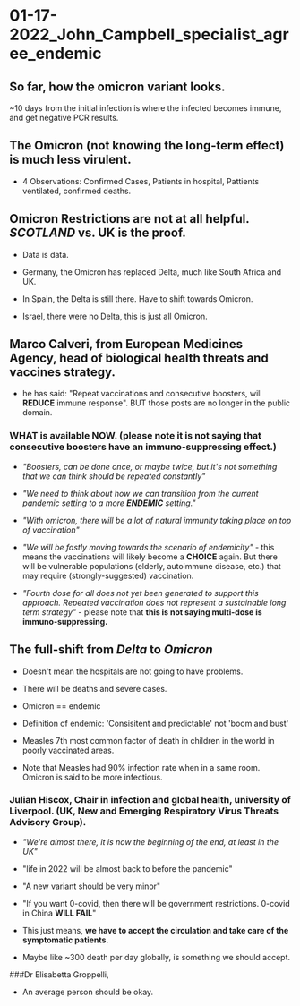 # 01-17-2022_John_Campbell_specialist_agree_endemic
## So far, how the omicron variant looks.
~10 days from the initial infection is where the infected becomes immune, and get negative PCR results.

## The Omicron (not knowing the long-term effect) is much less virulent.
- 4 Observations: Confirmed Cases, Patients in hospital, Pattients ventilated, confirmed deaths.

## Omicron Restrictions are not at all helpful. *SCOTLAND* vs. UK is the proof.
- Data is data.

- Germany, the Omicron has replaced Delta, much like South Africa and UK.

- In Spain, the Delta is still there. Have to shift towards Omicron.

- Israel, there were no Delta, this is just all Omicron.

## Marco Calveri, from European Medicines Agency, head of biological health threats and vaccines strategy.
- he has said: "Repeat vaccinations and consecutive boosters, will **REDUCE** immune response". BUT those posts are no longer in the public domain.

### WHAT is available NOW. (please note it is not saying that consecutive boosters have an immuno-suppressing effect.)
- *"Boosters, can be done once, or maybe twice, but it's not something that we can think should be repeated constantly"*

- *"We need to think about how we can transition from the current pandemic setting to a more **ENDEMIC** setting."*

- *"With omicron, there will be a lot of natural immunity taking place on top of vaccination"*

- *"We will be fastly moving towards the scenario of endemicity"* - this means the vaccinations will likely become a **CHOICE** again. But there will be vulnerable populations (elderly, autoimmune disease, etc.) that may require (strongly-suggested) vaccination.

- *"Fourth dose for all does not yet been generated to support this approach. Repeated vaccination does not represent a sustainable long term strategy"* - please note that **this is not saying multi-dose is immuno-suppressing.**

## The full-shift from *Delta* to *Omicron*
- Doesn't mean the hospitals are not going to have problems.

- There will be deaths and severe cases.

- Omicron == endemic

- Definition of endemic: 'Consisitent and predictable' not 'boom and bust'

- Measles 7th most common factor of death in children in the world in poorly vaccinated areas.

- Note that Measles had 90% infection rate when in a same room. Omicron is said to be more infectious.

### Julian Hiscox, Chair in infection and global health, university of Liverpool. (UK, New and Emerging Respiratory Virus Threats Advisory Group).

- *"We're almost there, it is now the beginning of the end, at least in the UK"*

- "life in 2022 will be almost back to before the pandemic"

- "A new variant should be very minor"

- "If you want 0-covid, then there will be government restrictions. 0-covid in China **WILL FAIL**"

- This just means, **we have to accept the circulation and take care of the symptomatic patients.**

- Maybe like ~300 death per day globally, is something we should accept.

###Dr Elisabetta Groppelli,
- An average person should be okay.
